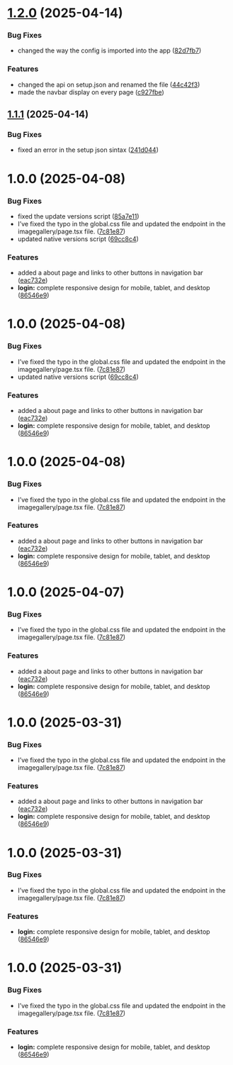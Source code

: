 # [1.2.0](https://github.com/oss-slu/image-recognition-integration-system/compare/v1.1.1...v1.2.0) (2025-04-14)


### Bug Fixes

* changed the way the config is imported into the app ([82d7fb7](https://github.com/oss-slu/image-recognition-integration-system/commit/82d7fb70ee98204a17830f2979d9dc217a8a7a48))


### Features

* changed the api on setup.json and renamed the file ([44c42f3](https://github.com/oss-slu/image-recognition-integration-system/commit/44c42f39149d86fd9bd1d705d48cd2c6a88da731))
* made the navbar display on every page ([c927fbe](https://github.com/oss-slu/image-recognition-integration-system/commit/c927fbe1afaedec0e19d66849a5616d579f69cf3))

## [1.1.1](https://github.com/oss-slu/image-recognition-integration-system/compare/v1.1.0...v1.1.1) (2025-04-14)


### Bug Fixes

* fixed an error in the setup json sintax ([241d044](https://github.com/oss-slu/image-recognition-integration-system/commit/241d044c17ba954b16ced9fade7c15cdcbbca989))

# 1.0.0 (2025-04-08)


### Bug Fixes

* fixed the update versions script ([85a7e11](https://github.com/oss-slu/image-recognition-integration-system/commit/85a7e11a7a171832cd3bfc67d1ae2b2ead6bb8ea))
* I’ve fixed the typo in the global.css file and updated the endpoint in the imagegallery/page.tsx file. ([7c81e87](https://github.com/oss-slu/image-recognition-integration-system/commit/7c81e872db726ffbbce5f29d162e995a6c08f530))
* updated native versions script ([69cc8c4](https://github.com/oss-slu/image-recognition-integration-system/commit/69cc8c41203db87fd8de05906c36a135b174b417))


### Features

* added a about page and links to other buttons in navigation bar ([eac732e](https://github.com/oss-slu/image-recognition-integration-system/commit/eac732e64cfaa9429f31fb0a3e71eb0c513e4e61))
* **login:** complete responsive design for mobile, tablet, and desktop ([86546e9](https://github.com/oss-slu/image-recognition-integration-system/commit/86546e9093ce4d3f9874b6809a8e52f05d02ba01))

# 1.0.0 (2025-04-08)


### Bug Fixes

* I’ve fixed the typo in the global.css file and updated the endpoint in the imagegallery/page.tsx file. ([7c81e87](https://github.com/oss-slu/image-recognition-integration-system/commit/7c81e872db726ffbbce5f29d162e995a6c08f530))
* updated native versions script ([69cc8c4](https://github.com/oss-slu/image-recognition-integration-system/commit/69cc8c41203db87fd8de05906c36a135b174b417))


### Features

* added a about page and links to other buttons in navigation bar ([eac732e](https://github.com/oss-slu/image-recognition-integration-system/commit/eac732e64cfaa9429f31fb0a3e71eb0c513e4e61))
* **login:** complete responsive design for mobile, tablet, and desktop ([86546e9](https://github.com/oss-slu/image-recognition-integration-system/commit/86546e9093ce4d3f9874b6809a8e52f05d02ba01))

# 1.0.0 (2025-04-08)


### Bug Fixes

* I’ve fixed the typo in the global.css file and updated the endpoint in the imagegallery/page.tsx file. ([7c81e87](https://github.com/oss-slu/image-recognition-integration-system/commit/7c81e872db726ffbbce5f29d162e995a6c08f530))


### Features

* added a about page and links to other buttons in navigation bar ([eac732e](https://github.com/oss-slu/image-recognition-integration-system/commit/eac732e64cfaa9429f31fb0a3e71eb0c513e4e61))
* **login:** complete responsive design for mobile, tablet, and desktop ([86546e9](https://github.com/oss-slu/image-recognition-integration-system/commit/86546e9093ce4d3f9874b6809a8e52f05d02ba01))

# 1.0.0 (2025-04-07)


### Bug Fixes

* I’ve fixed the typo in the global.css file and updated the endpoint in the imagegallery/page.tsx file. ([7c81e87](https://github.com/oss-slu/image-recognition-integration-system/commit/7c81e872db726ffbbce5f29d162e995a6c08f530))


### Features

* added a about page and links to other buttons in navigation bar ([eac732e](https://github.com/oss-slu/image-recognition-integration-system/commit/eac732e64cfaa9429f31fb0a3e71eb0c513e4e61))
* **login:** complete responsive design for mobile, tablet, and desktop ([86546e9](https://github.com/oss-slu/image-recognition-integration-system/commit/86546e9093ce4d3f9874b6809a8e52f05d02ba01))

# 1.0.0 (2025-03-31)


### Bug Fixes

* I’ve fixed the typo in the global.css file and updated the endpoint in the imagegallery/page.tsx file. ([7c81e87](https://github.com/oss-slu/image-recognition-integration-system/commit/7c81e872db726ffbbce5f29d162e995a6c08f530))


### Features

* added a about page and links to other buttons in navigation bar ([eac732e](https://github.com/oss-slu/image-recognition-integration-system/commit/eac732e64cfaa9429f31fb0a3e71eb0c513e4e61))
* **login:** complete responsive design for mobile, tablet, and desktop ([86546e9](https://github.com/oss-slu/image-recognition-integration-system/commit/86546e9093ce4d3f9874b6809a8e52f05d02ba01))

# 1.0.0 (2025-03-31)


### Bug Fixes

* I’ve fixed the typo in the global.css file and updated the endpoint in the imagegallery/page.tsx file. ([7c81e87](https://github.com/oss-slu/image-recognition-integration-system/commit/7c81e872db726ffbbce5f29d162e995a6c08f530))


### Features

* **login:** complete responsive design for mobile, tablet, and desktop ([86546e9](https://github.com/oss-slu/image-recognition-integration-system/commit/86546e9093ce4d3f9874b6809a8e52f05d02ba01))

# 1.0.0 (2025-03-31)


### Bug Fixes

* I’ve fixed the typo in the global.css file and updated the endpoint in the imagegallery/page.tsx file. ([7c81e87](https://github.com/oss-slu/image-recognition-integration-system/commit/7c81e872db726ffbbce5f29d162e995a6c08f530))


### Features

* **login:** complete responsive design for mobile, tablet, and desktop ([86546e9](https://github.com/oss-slu/image-recognition-integration-system/commit/86546e9093ce4d3f9874b6809a8e52f05d02ba01))
